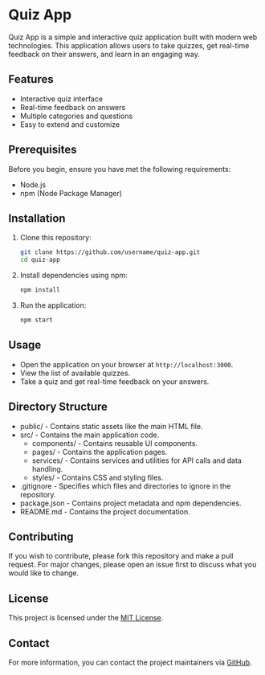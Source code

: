 # Quiz App

Quiz App is a simple and interactive quiz application built with modern web technologies. This application allows users to take quizzes, get real-time feedback on their answers, and learn in an engaging way.

## Features

- Interactive quiz interface
- Real-time feedback on answers
- Multiple categories and questions
- Easy to extend and customize

## Prerequisites

Before you begin, ensure you have met the following requirements:

- Node.js
- npm (Node Package Manager)

## Installation

1. Clone this repository:
    ```bash
    git clone https://github.com/username/quiz-app.git
    cd quiz-app
    ```

2. Install dependencies using npm:
    ```bash
    npm install
    ```

3. Run the application:
    ```bash
    npm start
    ```

## Usage

- Open the application on your browser at `http://localhost:3000`.
- View the list of available quizzes.
- Take a quiz and get real-time feedback on your answers.

## Directory Structure

- public/ - Contains static assets like the main HTML file.
- src/ - Contains the main application code.
    - components/ - Contains reusable UI components.
    - pages/ - Contains the application pages.
    - services/ - Contains services and utilities for API calls and data handling.
    - styles/ - Contains CSS and styling files.
- .gitignore - Specifies which files and directories to ignore in the repository.
- package.json - Contains project metadata and npm dependencies.
- README.md - Contains the project documentation.

## Contributing

If you wish to contribute, please fork this repository and make a pull request. For major changes, please open an issue first to discuss what you would like to change.

## License

This project is licensed under the [MIT License](LICENSE).

## Contact

For more information, you can contact the project maintainers via [GitHub](https://github.com/username).
